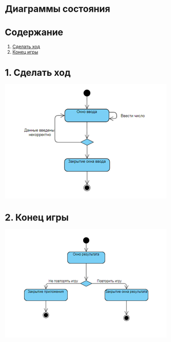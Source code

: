 # Диаграммы состояния

# Содержание
1. [Сделать ход](#1)  
2. [Конец игры](#2)

<a name="1"/>

# 1. Сделать ход 
![Диаграмма состояния 1](../../../Image/Diagrams/stateDiagram1.png)

<a name="2"/>

# 2. Конец игры
![Диаграмма состояния 2](../../../Image/Diagrams/stateDiagram2.png)


